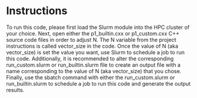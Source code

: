 # Instructions

To run this code, please first load the Slurm module into the HPC cluster of your choice.
Next, open either the p1_builtin.cxx or p1_custom.cxx C++ source code files in order to adjust N.
The N variable from the project instructions is called vector_size in the code.
Once the value of N (aka vector_size) is set the value you want, use Slurm to schedule a job to run this code.
Additionally, it is recommended to alter the corresponding run_custom.slurm or run_builtin.slurm file to create an output file with a name corresponding to the value of N (aka vector_size) that you chose.
Finally, use the sbatch command with either the run_custom.slurm or run_builtin.slurm to schedule a job to run this code and generate the output results.